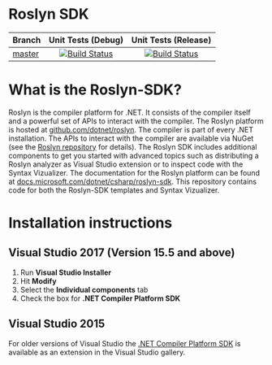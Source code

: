 # Roslyn SDK

|Branch|Unit Tests (Debug)|Unit Tests (Release)|
|---|:--:|:--:|
|[master](https://github.com/dotnet/roslyn-sdk/tree/master)|[![Build Status](https://ci.dot.net/job/Private/job/dotnet_roslyn-sdk/job/master/job/windows_debug//badge/icon)](https://ci.dot.net/job/Private/job/dotnet_roslyn-sdk/job/master/job/windows_debug/)|[![Build Status](https://ci.dot.net/job/Private/job/dotnet_roslyn-sdk/job/master/job/windows_release//badge/icon)](https://ci.dot.net/job/Private/job/dotnet_roslyn-sdk/job/master/job/windows_release/)|

# What is the Roslyn-SDK?

Roslyn is the compiler platform for .NET. It consists of the compiler itself and a powerful set of APIs to interact with the compiler. The Roslyn platform is hosted at [github.com/dotnet/roslyn](https://github.com/dotnet/roslyn). The compiler is part of every .NET installation. The APIs to interact with the compiler are available via NuGet (see the [Roslyn repository](https://github.com/dotnet/roslyn) for details). The Roslyn SDK includes additional components to get you started with advanced topics such as distributing a Roslyn analyzer as Visual Studio extension or to inspect code with the Syntax Vizualizer. The documentation for the Roslyn platform can be found at [docs.microsoft.com/dotnet/csharp/roslyn-sdk](https://docs.microsoft.com/dotnet/csharp/roslyn-sdk). This repository contains code for both the Roslyn-SDK templates and Syntax Vizualizer.

# Installation instructions

## Visual Studio 2017 (Version 15.5 and above)

1. Run **Visual Studio Installer**
2. Hit **Modify**
3. Select the **Individual components** tab
4. Check the box for **.NET Compiler Platform SDK**

## Visual Studio 2015

For older versions of Visual Studio the [.NET Compiler Platform SDK](https://visualstudiogallery.msdn.microsoft.com/2ddb7240-5249-4c8c-969e-5d05823bcb89) is available as an extension in the Visual Studio gallery.
